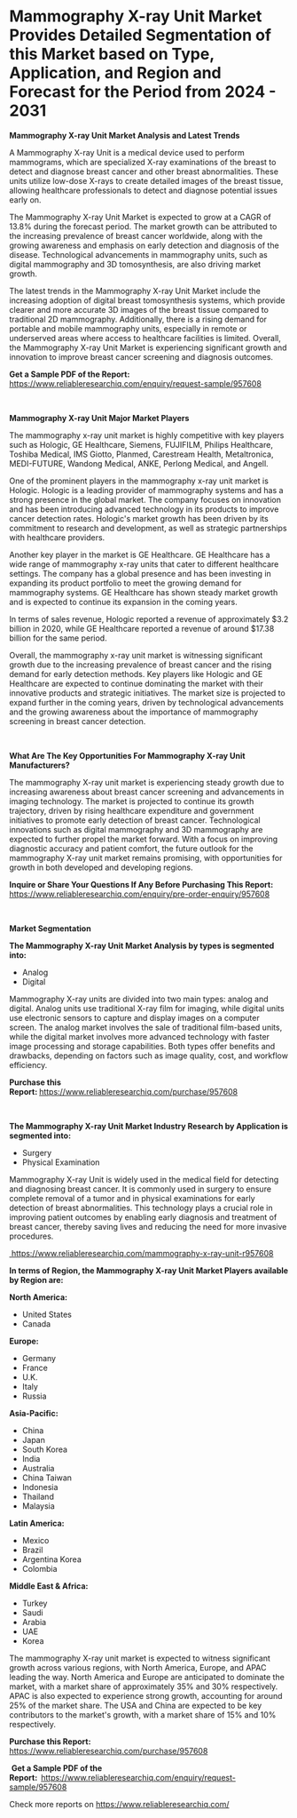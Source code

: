 <p><h1>Mammography X-ray Unit Market Provides Detailed Segmentation of this Market based on Type, Application, and Region and Forecast for the Period from 2024 - 2031</h1></p><p><strong>Mammography X-ray Unit Market Analysis and Latest Trends</strong></p>
<p><p>A Mammography X-ray Unit is a medical device used to perform mammograms, which are specialized X-ray examinations of the breast to detect and diagnose breast cancer and other breast abnormalities. These units utilize low-dose X-rays to create detailed images of the breast tissue, allowing healthcare professionals to detect and diagnose potential issues early on.</p><p>The Mammography X-ray Unit Market is expected to grow at a CAGR of 13.8% during the forecast period. The market growth can be attributed to the increasing prevalence of breast cancer worldwide, along with the growing awareness and emphasis on early detection and diagnosis of the disease. Technological advancements in mammography units, such as digital mammography and 3D tomosynthesis, are also driving market growth.</p><p>The latest trends in the Mammography X-ray Unit Market include the increasing adoption of digital breast tomosynthesis systems, which provide clearer and more accurate 3D images of the breast tissue compared to traditional 2D mammography. Additionally, there is a rising demand for portable and mobile mammography units, especially in remote or underserved areas where access to healthcare facilities is limited. Overall, the Mammography X-ray Unit Market is experiencing significant growth and innovation to improve breast cancer screening and diagnosis outcomes.</p></p>
<p><strong>Get a Sample PDF of the Report:&nbsp;</strong> <a href="https://www.reliableresearchiq.com/enquiry/request-sample/957608">https://www.reliableresearchiq.com/enquiry/request-sample/957608</a></p>
<p>&nbsp;</p>
<p><strong>Mammography X-ray Unit Major Market Players</strong></p>
<p><p>The mammography x-ray unit market is highly competitive with key players such as Hologic, GE Healthcare, Siemens, FUJIFILM, Philips Healthcare, Toshiba Medical, IMS Giotto, Planmed, Carestream Health, Metaltronica, MEDI-FUTURE, Wandong Medical, ANKE, Perlong Medical, and Angell. </p><p>One of the prominent players in the mammography x-ray unit market is Hologic. Hologic is a leading provider of mammography systems and has a strong presence in the global market. The company focuses on innovation and has been introducing advanced technology in its products to improve cancer detection rates. Hologic's market growth has been driven by its commitment to research and development, as well as strategic partnerships with healthcare providers.</p><p>Another key player in the market is GE Healthcare. GE Healthcare has a wide range of mammography x-ray units that cater to different healthcare settings. The company has a global presence and has been investing in expanding its product portfolio to meet the growing demand for mammography systems. GE Healthcare has shown steady market growth and is expected to continue its expansion in the coming years.</p><p>In terms of sales revenue, Hologic reported a revenue of approximately $3.2 billion in 2020, while GE Healthcare reported a revenue of around $17.38 billion for the same period.</p><p>Overall, the mammography x-ray unit market is witnessing significant growth due to the increasing prevalence of breast cancer and the rising demand for early detection methods. Key players like Hologic and GE Healthcare are expected to continue dominating the market with their innovative products and strategic initiatives. The market size is projected to expand further in the coming years, driven by technological advancements and the growing awareness about the importance of mammography screening in breast cancer detection.</p></p>
<p>&nbsp;</p>
<p><strong>What Are The Key Opportunities For Mammography X-ray Unit Manufacturers?</strong></p>
<p><p>The mammography X-ray unit market is experiencing steady growth due to increasing awareness about breast cancer screening and advancements in imaging technology. The market is projected to continue its growth trajectory, driven by rising healthcare expenditure and government initiatives to promote early detection of breast cancer. Technological innovations such as digital mammography and 3D mammography are expected to further propel the market forward. With a focus on improving diagnostic accuracy and patient comfort, the future outlook for the mammography X-ray unit market remains promising, with opportunities for growth in both developed and developing regions.</p></p>
<p><strong>Inquire or Share Your Questions If Any Before Purchasing This Report:</strong> <a href="https://www.reliableresearchiq.com/enquiry/pre-order-enquiry/957608">https://www.reliableresearchiq.com/enquiry/pre-order-enquiry/957608</a></p>
<p>&nbsp;</p>
<p><strong>Market Segmentation</strong></p>
<p><strong>The Mammography X-ray Unit Market Analysis by types is segmented into:</strong></p>
<p><ul><li>Analog</li><li>Digital</li></ul></p>
<p><p>Mammography X-ray units are divided into two main types: analog and digital. Analog units use traditional X-ray film for imaging, while digital units use electronic sensors to capture and display images on a computer screen. The analog market involves the sale of traditional film-based units, while the digital market involves more advanced technology with faster image processing and storage capabilities. Both types offer benefits and drawbacks, depending on factors such as image quality, cost, and workflow efficiency.</p></p>
<p><strong>Purchase this Report:&nbsp;</strong><a href="https://www.reliableresearchiq.com/purchase/957608">https://www.reliableresearchiq.com/purchase/957608</a></p>
<p>&nbsp;</p>
<p><strong>The Mammography X-ray Unit Market Industry Research by Application is segmented into:</strong></p>
<p><ul><li>Surgery</li><li>Physical Examination</li></ul></p>
<p><p>Mammography X-ray Unit is widely used in the medical field for detecting and diagnosing breast cancer. It is commonly used in surgery to ensure complete removal of a tumor and in physical examinations for early detection of breast abnormalities. This technology plays a crucial role in improving patient outcomes by enabling early diagnosis and treatment of breast cancer, thereby saving lives and reducing the need for more invasive procedures.</p></p>
<p><a href="https://www.reliableresearchiq.com/mammography-x-ray-unit-r957608">&nbsp;https://www.reliableresearchiq.com/mammography-x-ray-unit-r957608</a></p>
<p><strong>In terms of Region, the Mammography X-ray Unit Market Players available by Region are:</strong></p>
<p>
    <p> <strong> North America: </strong>
        <ul>
            <li>United States</li>
            <li>Canada</li>
        </ul>
        </p> 
    <p> <strong> Europe: </strong>
        <ul>
            <li>Germany</li>
            <li>France</li>
            <li>U.K.</li>
            <li>Italy</li>
            <li>Russia</li>
        </ul>
        </p> 
    <p> <strong> Asia-Pacific: </strong>
        <ul>
            <li>China</li>
            <li>Japan</li>
            <li>South Korea</li>
            <li>India</li>
            <li>Australia</li>
            <li>China Taiwan</li>
            <li>Indonesia</li>
            <li>Thailand</li>
            <li>Malaysia</li>
        </ul>
        </p> 
    <p> <strong> Latin America: </strong>
        <ul>
            <li>Mexico</li>
            <li>Brazil</li>
            <li>Argentina Korea</li>
            <li>Colombia</li>
        </ul>
        </p> 
    <p> <strong> Middle East & Africa: </strong>
        <ul>
            <li>Turkey</li>
            <li>Saudi</li>
            <li>Arabia</li>
            <li>UAE</li>
            <li>Korea</li>
        </ul>
    </p>
    </p>
<p><p>The mammography X-ray unit market is expected to witness significant growth across various regions, with North America, Europe, and APAC leading the way. North America and Europe are anticipated to dominate the market, with a market share of approximately 35% and 30% respectively. APAC is also expected to experience strong growth, accounting for around 25% of the market share. The USA and China are expected to be key contributors to the market's growth, with a market share of 15% and 10% respectively.</p></p>
<p><strong>Purchase this Report: </strong><a href="https://www.reliableresearchiq.com/purchase/957608">https://www.reliableresearchiq.com/purchase/957608</a></p>
<p>&nbsp;<strong>Get a Sample PDF of the Report:&nbsp;&nbsp;</strong><a href="https://www.reliableresearchiq.com/enquiry/request-sample/957608">https://www.reliableresearchiq.com/enquiry/request-sample/957608</a></p>
<p><strong></strong></p>
<p>Check more reports on <a href="https://www.reliableresearchiq.com/">https://www.reliableresearchiq.com/</a></p>